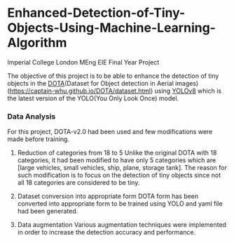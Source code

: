 # Enhanced-Detection-of-Tiny-Objects-Using-Machine-Learning-Algorithm
Imperial College London MEng EIE Final Year Project

The objective of this project is to be able to enhance the detection of tiny objects in the [DOTA](https://captain-whu.github.io/DOTA/dataset.html)(Dataset for Object detection in Aerial images)(https://captain-whu.github.io/DOTA/dataset.html) using [YOLOv8](https://github.com/ultralytics/ultralytics) which is the latest version of the YOLO(You Only Look Once) model.

### Data Analysis
For this project, DOTA-v2.0 had been used and few modifications were made before training.
1) Reduction of categories from 18 to 5
   Unlike the original DOTA with 18 categories, it had been modified to have only 5 categories which are [large vehicles, small vehicles, ship, plane, storage tank]. The reason for such     modification is to focus on the detection of tiny objects since not all 18 categories are considered to be tiny.
   
2) Dataset conversion into appropriate form
   DOTA form has been converted into appropriate form to be trained using YOLO and yaml file had been generated.
3) Data augmentation
   Various augmentation techniques were implemented in order to increase the detection accuracy and performance.
